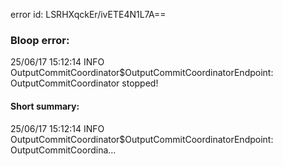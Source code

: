 error id: LSRHXqckEr/ivETE4N1L7A==
### Bloop error:

25/06/17 15:12:14 INFO OutputCommitCoordinator$OutputCommitCoordinatorEndpoint: OutputCommitCoordinator stopped!
#### Short summary: 

25/06/17 15:12:14 INFO OutputCommitCoordinator$OutputCommitCoordinatorEndpoint: OutputCommitCoordina...